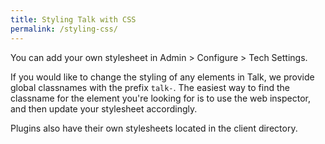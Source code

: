 ```yaml
---
title: Styling Talk with CSS
permalink: /styling-css/
---
```


You can add your own stylesheet in Admin > Configure > Tech Settings.

If you would like to change the styling of any elements in Talk, we provide global classnames with the prefix `talk-`. The easiest way to find the classname for the element you're looking for is to use the web inspector, and then update your stylesheet accordingly.

Plugins also have their own stylesheets located in the client directory.
